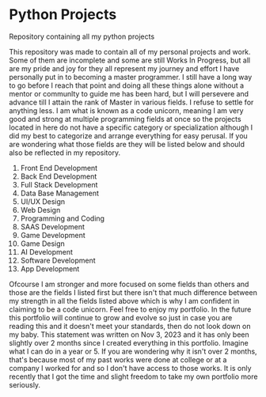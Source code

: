 # Python Projects
Repository containing all my python projects

This repository was made to contain all of my personal projects and work. Some of them are incomplete and some are still Works In Progress, but all are my pride and joy for they all represent my journey and effort I have personally put in to becoming a master programmer. I still have a long way to go before I reach that point and doing all these things alone without a mentor or communlty to guide me has been hard, but I will persevere and advance till I attain the rank of Master in various fields. I refuse to settle for anything less. I am what is known as a code unicorn, meaning I am very good and strong at multiple programming fields at once so the projects located in here do not have a specific category or specialization although I did my best to categorize and arrange everything for easy perusal. If you are wondering what those fields are they will be listed below and should also be reflected in my repository. 
1. Front End Development
2. Back End Development
3. Full Stack Development
4. Data Base Management
5. UI/UX Design
6. Web Design
7. Programming and Coding
8. SAAS Development
9. Game Development
10. Game Design
11. AI Development
12. Software Development
13. App Development

Ofcourse I am stronger and more focused on some fields than others and those are the fields I listed first but there isn't that much difference between my strength in all the fields listed above which is why I am confident in claiming to be a code unicorn. Feel free to enjoy my portfolio. In the future this portfolio will continue to grow and evolve so just in case you are reading this and it doesn't meet your standards, then do not look down on my baby. This statement was written on Nov 3, 2023 and it has only been slightly over 2 months since I created everything in this portfolio. Imagine what I can do in a year or 5. 
If you are wondering why it isn't over 2 months, that's because most of my past works were done at college or at a company I worked for and so I don't have access to those works. It is only recently that I got the time and slight freedom to take my own portfolio more seriously. 
